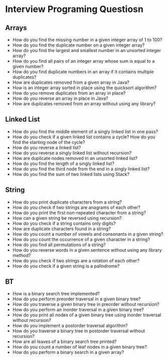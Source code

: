 # Interview Programing Questiosn

## Arrays

- How do you find the missing number in a given integer array of 1 to 100?
- How do you find the duplicate number on a given integer array?
- How do you find the largest and smallest number in an unsorted integer array?
- How do you find all pairs of an integer array whose sum is equal to a given number?
- How do you find duplicate numbers in an array if it contains multiple duplicates?
- How are duplicates removed from a given array in Java?
- How is an integer array sorted in place using the quicksort algorithm?
- How do you remove duplicates from an array in place?
- How do you reverse an array in place in Java?
- How are duplicates removed from an array without using any library?

## Linked List

- How do you find the middle element of a singly linked list in one pass?
- How do you check if a given linked list contains a cycle? How do you find the starting node of the cycle?
- How do you reverse a linked list?
- How do you reverse a singly linked list without recursion?
- How are duplicate nodes removed in an unsorted linked list?
- How do you find the length of a singly linked list?
- How do you find the third node from the end in a singly linked list?
- How do you find the sum of two linked lists using Stack?

## String

- How do you print duplicate characters from a string?
- How do you check if two strings are anagrams of each other?
- How do you print the first non-repeated character from a string?
- How can a given string be reversed using recursion?
- How do you check if a string contains only digits?
- How are duplicate characters found in a string?
- How do you count a number of vowels and consonants in a given string?
- How do you count the occurrence of a given character in a string?
- How do you find all permutations of a string?
- How do you reverse words in a given sentence without using any library method?
- How do you check if two strings are a rotation of each other?
- How do you check if a given string is a palindrome?

## BT

- How is a binary search tree implemented?
- How do you perform preorder traversal in a given binary tree?
- How do you traverse a given binary tree in preorder without recursion?
- How do you perform an inorder traversal in a given binary tree?
- How do you print all nodes of a given binary tree using inorder traversal without recursion?
- How do you implement a postorder traversal algorithm?
- How do you traverse a binary tree in postorder traversal without recursion?
- How are all leaves of a binary search tree printed?
- How do you count a number of leaf nodes in a given binary tree?
- How do you perform a binary search in a given array?
